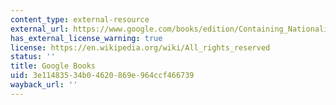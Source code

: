 ```yaml
---
content_type: external-resource
external_url: https://www.google.com/books/edition/Containing_Nationalism/O3jnCwAAQBAJ?hl=en&gbpv=1
has_external_license_warning: true
license: https://en.wikipedia.org/wiki/All_rights_reserved
status: ''
title: Google Books
uid: 3e114835-34b0-4620-869e-964ccf466739
wayback_url: ''
---
```

